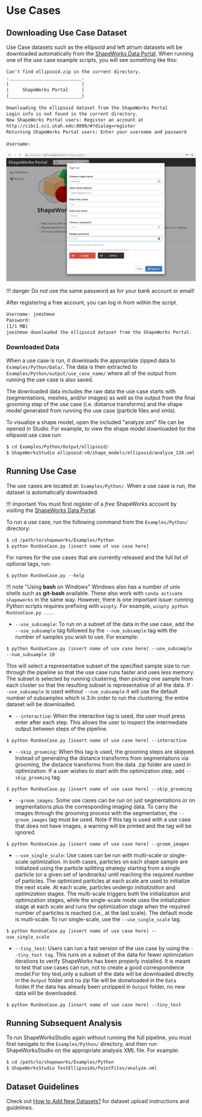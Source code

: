 
# Use Cases


## Downloading Use Case Dataset 

Use Case datasets such as the ellipsoid and left atrium datasets will be downloaded
automatically from the [ShapeWorks Data Portal](http://cibc1.sci.utah.edu:8080/).
When running one of the use case example scripts, you will see something like this:

```
Can't find ellipsoid.zip in the current directory.
.___________________________.
|                           |
|     ShapeWorks Portal     |
|___________________________|

Downloading the ellipsoid dataset from the ShapeWorks Portal
Login info is not found in the current directory.
New ShapeWorks Portal users: Register an account at 
http://cibc1.sci.utah.edu:8080/#?dialog=register
Returning ShapeWorks Portal users: Enter your username and password

Username: 
```

![ShapeWorks Portal Account Registration Screenshot](../img/use-cases/ShapeWorksPortalAccountRegistration.png)

!!! danger
    Do not use the same password as for your bank account or email!  


After registering a free account, you can log in from within the script.

```
Username: joeshmoe
Password:
[1/1 MB]
joeshmoe downloaded the ellipsoid dataset from the ShapeWorks Portal.
```
### Downloaded Data

When a use case is run, it downloads the appropriate zipped data to `Examples/Python/Data/`. The data is then extracted to `Examples/Python/output/use_case_name/` where all of the output from running the use case is also saved.

The downloaded data includes the raw data the use case starts with (segmentations, meshes, and/or images) as well as the output from the final grooming step of the use case (i.e. distance transforms) and the shape model generated from running the use case (particle files and xmls). 

To visualize a shape model, open the included "analyze.xml" file can be opened in Studio. 
For example, to view the shape model downloaded for the ellipsoid use case run:
```
$ cd Examples/Python/Output/ellipsoid/
$ ShapeWorksStudio ellipsoid-v0/shape_models/ellipsoid/analyze_128.xml
```
## Running Use Case

The use cases are located at: `Examples/Python/`. When a use case is run, the dataset is automatically downloaded. 

!!! important
    You must first register of a *free* ShapeWorks account by visiting the [ShapeWorks Data Portal](http://cibc1.sci.utah.edu:8080/).

To run a use case, run the following command from the `Examples/Python/` directory:

```
$ cd /path/to/shapeworks/Examples/Python
$ python RunUseCase.py [insert name of use case here]
```

For names for the use cases that are currently released and the full list of optional tags, run:

```
$ python RunUseCase.py --help
```

!!! note "Using **bash** on Windows"
    Windows also has a number of unix shells such as **git-bash** available. These also work with `conda activate shapeworks` in the same way. However, there is one important issue: running Python scripts requires prefixing with `winpty`. For example, `winpty python RunUseCase.py ...`.

* `--use_subsample`: To run on a subset of the data in the use case, add the `--use_subsample` tag followed by the `--num_subsample` tag with the number of samples you wish to use. For example:

```
$ python RunUseCase.py [insert name of use case here] --use_subsample --num_subsample 10
```

This will select a representative subset of the specified sample size to run through the pipeline so that the use case runs faster and uses less memory. The subset is selected by running clustering, then picking one sample from each cluster so that the resulting subset is representative of all the data. If `--use_subsample` is used without `--num_subsample` it will use the default number of subsamples which is 3.In order to run the clustering, the entire dataset will be downloaded.

* `--interactive`: When the interactive tag is used, the user must press enter after each step. This allows the user to inspect the intermediate output between steps of the pipeline.

```
$ python RunUseCase.py [insert name of use case here] --interactive
```

* `--skip_grooming`: When this tag is used, the grooming steps are skipped. Instead of generating the distance transforms from segmentations via grooming, the distance transforms from the data .zip folder are used in optimization. If a user wishes to start with the optimization step, add `--skip_grooming` tag.

```
$ python RunUseCase.py [insert name of use case here] --skip_grooming
```
           
* `--groom_images`: Some use cases can be run on just segmentations or on segmentations plus the corresponding imaging data. To carry the images through the grooming process with the segmentation, the `--groom_images` tag must be used. Note if this tag is used with a use case that does not have images, a warning will be printed and the tag will be ignored.

```
$ python RunUseCase.py [insert name of use case here] --groom_images
```
          
* `--use_single_scale`: Use cases can be run with multi-scale or single-scale optimization. In both cases, particles on each shape sample are initialized using the particle splitting strategy starting from a single particle (or a given set of landmarks) until reaching the required number of particles. The optimized particles at each scale are used to initialize the next scale. At each scale, particles undergo *initialization* and *optimization* stages. The multi-scale triggers both the initialization and optimization stages, while the single-scale mode uses the initialization stage at each scale and runs the optimization stage when the required number of particles is reached (i.e., at the last scale). The default mode is mutli-scale. To run single-scale, use the `--use_single_scale` tag.

```
$ python RunUseCase.py [insert name of use case here] --use_single_scale
```
         
* `--tiny_test`: Users can run a fast version of the use case by using the `--tiny_test tag`. This runs on a subset of the data for fewer optimization iterations to verify ShapeWorks has been properly installed. It is meant to test that use cases can run, not to create a good correspondence model.For tiny test,only a subset of the data will be downloaded directly in the `Output` folder and no zip file will be donwloaded in the `Data` folder.If the data has already been unzipped in `Output` folder, no new data will be downloaded.

```
$ python RunUseCase.py [insert name of use case here] --tiny_test
```

## Running Subsequent Analysis

To run ShapeWorksStudio again without running the full pipeline, you must first navigate to the `Examples/Python/` directory, and then run ShapeWorksStudio on the appropriate analysis XML file.  For example:

```
$ cd /path/to/shapeworks/Examples/Python
$ ShapeWorksStudio TestEllipsoids/PointFiles/analyze.xml
```    

## Dataset Guidelines

Check out [How to Add New Datasets?](../dev/datasets.md) for dataset upload instructions and guidelines. 

